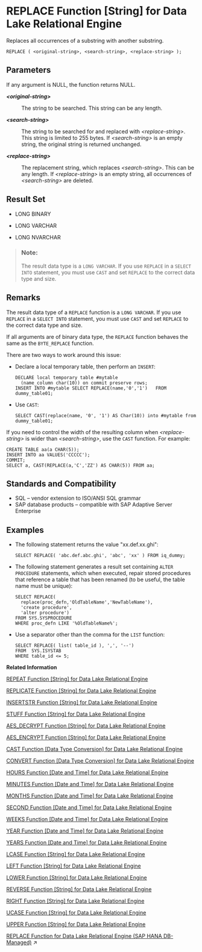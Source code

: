 <!-- loioa579952184f210159e17940c17a6d8f7 -->

# REPLACE Function \[String\] for Data Lake Relational Engine

Replaces all occurrences of a substring with another substring.



```
REPLACE ( <original-string>, <search-string>, <replace-string> );
```



<a name="loioa579952184f210159e17940c17a6d8f7__REPLACE_parm1"/>

## Parameters

If any argument is NULL, the function returns NULL.


<dl>
<dt><b>

*<original-string\>*

</b></dt>
<dd>

The string to be searched. This string can be any length.



</dd><dt><b>

*<search-string\>*

</b></dt>
<dd>

The string to be searched for and replaced with *<replace-string\>*. This string is limited to 255 bytes. If *<search-string\>* is an empty string, the original string is returned unchanged.



</dd><dt><b>

*<replace-string\>*

</b></dt>
<dd>

The replacement string, which replaces *<search-string\>*. This can be any length. If *<replace-string\>* is an empty string, all occurrences of *<search-string\>* are deleted.



</dd>
</dl>



<a name="loioa579952184f210159e17940c17a6d8f7__REPLACE_returns1"/>

## Result Set

-   LONG BINARY

-   LONG VARCHAR

-   LONG NVARCHAR


> ### Note:  
> The result data type is a `LONG VARCHAR`. If you use `REPLACE` in a `SELECT INTO` statement, you must use `CAST` and set `REPLACE` to the correct data type and size.



<a name="loioa579952184f210159e17940c17a6d8f7__REPLACE_remarks1"/>

## Remarks

The result data type of a `REPLACE` function is a `LONG VARCHAR`. If you use `REPLACE` in a `SELECT INTO` statement, you must use `CAST` and set `REPLACE` to the correct data type and size.

If all arguments are of binary data type, the `REPLACE` function behaves the same as the `BYTE_REPLACE` function.

There are two ways to work around this issue:

-   Declare a local temporary table, then perform an `INSERT`:

    ```
    DECLARE local temporary table #mytable 
      (name_column char(10)) on commit preserve rows;
    INSERT INTO #mytable SELECT REPLACE(name,'0','1')   FROM dummy_table01;
    ```

-   Use `CAST`:

    ```
    SELECT CAST(replace(name, '0', '1') AS Char(10)) into #mytable from dummy_table01;
    ```


If you need to control the width of the resulting column when *<replace-string\>* is wider than *<search-string\>*, use the `CAST` function. For example:

```
CREATE TABLE aa(a CHAR(5));
INSERT INTO aa VALUES('CCCCC');
COMMIT;
SELECT a, CAST(REPLACE(a,'C','ZZ') AS CHAR(5)) FROM aa;
```



<a name="loioa579952184f210159e17940c17a6d8f7__REPLACE_standards1"/>

## Standards and Compatibility

-   SQL – vendor extension to ISO/ANSI SQL grammar
-   SAP database products – compatible with SAP Adaptive Server Enterprise



<a name="loioa579952184f210159e17940c17a6d8f7__REPLACE_examples1"/>

## Examples

-   The following statement returns the value "xx.def.xx.ghi":

    ```
    SELECT REPLACE( 'abc.def.abc.ghi', 'abc', 'xx' ) FROM iq_dummy;
    ```

-   The following statement generates a result set containing `ALTER PROCEDURE` statements, which when executed, repair stored procedures that reference a table that has been renamed \(to be useful, the table name must be unique\):

    ```
    SELECT REPLACE(
      replace(proc_defn,'OldTableName','NewTableName'),
      'create procedure',
      'alter procedure')
    FROM SYS.SYSPROCEDURE
    WHERE proc_defn LIKE '%OldTableName%';
    ```

-   Use a separator other than the comma for the `LIST` function:

    ```
    SELECT REPLACE( list( table_id ), ',', '--')
    FROM  SYS.ISYSTAB
    WHERE table_id <= 5;
    ```


**Related Information**  


[REPEAT Function \[String\] for Data Lake Relational Engine](repeat-function-string-for-data-lake-relational-engine-a579104.md "Concatenates a string a specified number of times.")

[REPLICATE Function \[String\] for Data Lake Relational Engine](replicate-function-string-for-data-lake-relational-engine-a57a156.md "Concatenates a string a specified number of times.")

[INSERTSTR Function \[String\] for Data Lake Relational Engine](insertstr-function-string-for-data-lake-relational-engine-a558eff.md "Inserts a string into another string at a specified position.")

[STUFF Function \[String\] for Data Lake Relational Engine](stuff-function-string-for-data-lake-relational-engine-a58705b.md "Deletes a number of characters from one string and replaces them with another string.")

[AES\_DECRYPT Function \[String\] for Data Lake Relational Engine](aes-decrypt-function-string-for-data-lake-relational-engine-a4c35f4.md "Decrypts the string using the supplied key, and returns, by default, a VARBINARY or LONG BINARY, or the original plaintext type.")

[AES\_ENCRYPT Function \[String\] for Data Lake Relational Engine](aes-encrypt-function-string-for-data-lake-relational-engine-a4c3260.md "Encrypts the specified values using the supplied encryption key, and returns a VARBINARY or LONG VARBINARY.")

[CAST Function \[Data Type Conversion\] for Data Lake Relational Engine](cast-function-data-type-conversion-for-data-lake-relational-engine-a53996d.md "Returns the value of an expression converted to a supplied data type.")

[CONVERT Function \[Data Type Conversion\] for Data Lake Relational Engine](convert-function-data-type-conversion-for-data-lake-relational-engine-a53f6ef.md "Returns an expression converted to a supplied data type.")

[HOURS Function \[Date and Time\] for Data Lake Relational Engine](hours-function-date-and-time-for-data-lake-relational-engine-a556e14.md "Returns the number of hours since an arbitrary starting date and time, the number of whole hours between two specified times, or adds the specified integer-expression number of hours to a time.")

[MINUTES Function \[Date and Time\] for Data Lake Relational Engine](minutes-function-date-and-time-for-data-lake-relational-engine-a5648d4.md "Returns the number of minutes since an arbitrary date and time, the number of whole minutes between two specified times, or adds the specified integer-expression number of minutes to a time.")

[MONTHS Function \[Date and Time\] for Data Lake Relational Engine](months-function-date-and-time-for-data-lake-relational-engine-a566ced.md "Returns the number of months since an arbitrary starting date/time or the number of months between two specified date/times, or adds the specified integer-expression number of months to a date/time.")

[SECOND Function \[Date and Time\] for Data Lake Relational Engine](second-function-date-and-time-for-data-lake-relational-engine-a57dc03.md "Returns a number from 0 to 59 corresponding to the second component of the given date/time value.")

[WEEKS Function \[Date and Time\] for Data Lake Relational Engine](weeks-function-date-and-time-for-data-lake-relational-engine-a590601.md "Returns the number of weeks since an arbitrary starting date/time, returns the number of weeks between two specified date/times, or adds the specified integer-expression number of weeks to a date/time.")

[YEAR Function \[Date and Time\] for Data Lake Relational Engine](year-function-date-and-time-for-data-lake-relational-engine-a591eb9.md "Returns a 4-digit number corresponding to the year of the given date/time.")

[YEARS Function \[Date and Time\] for Data Lake Relational Engine](years-function-date-and-time-for-data-lake-relational-engine-a5926bf.md "Returns a 4-digit number corresponding to the year of a given date/time, returns the number of years between two specified date/times, or adds the specified integer-expression number of years to a date/time.")

[LCASE Function \[String\] for Data Lake Relational Engine](lcase-function-string-for-data-lake-relational-engine-a55c82d.md "Converts all characters in a string to lowercase.")

[LEFT Function \[String\] for Data Lake Relational Engine](left-function-string-for-data-lake-relational-engine-a55d883.md "Returns a specified number of characters from the beginning of a string.")

[LOWER Function \[String\] for Data Lake Relational Engine](lower-function-string-for-data-lake-relational-engine-a561324.md "Converts all characters in a string to lowercase.")

[REVERSE Function \[String\] for Data Lake Relational Engine](reverse-function-string-for-data-lake-relational-engine-a57a972.md "Takes one argument as an input of type BINARY or STRING and returns the specified string with characters listed in reverse order.")

[RIGHT Function \[String\] for Data Lake Relational Engine](right-function-string-for-data-lake-relational-engine-a57b364.md "Returns the rightmost characters of a string.")

[UCASE Function \[String\] for Data Lake Relational Engine](ucase-function-string-for-data-lake-relational-engine-a58c382.md "Converts all characters in a string to uppercase.")

[UPPER Function \[String\] for Data Lake Relational Engine](upper-function-string-for-data-lake-relational-engine-a58cbc0.md "Converts all characters in a string to uppercase.")

[REPLACE Function for Data Lake Relational Engine (SAP HANA DB-Managed)](https://help.sap.com/viewer/a898e08b84f21015969fa437e89860c8/2024_1_QRC/en-US/b8f3ed4beb9645e98dee8a2c50011263.html "Replaces all occurrences of a substring with another substring.") :arrow_upper_right:

